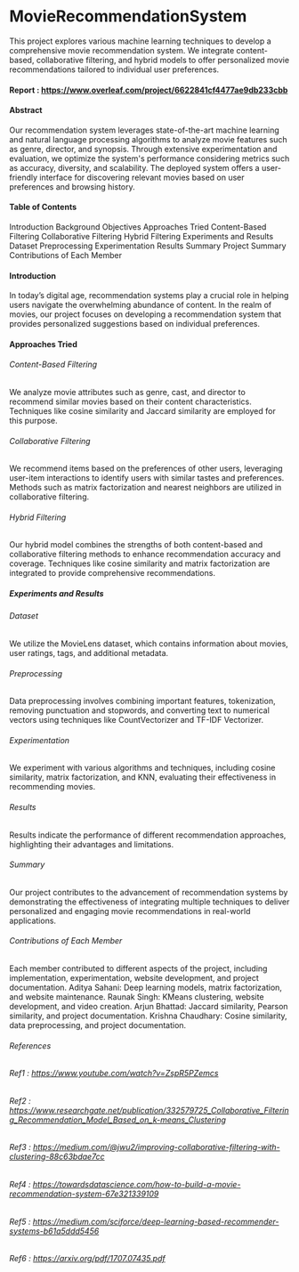 # MovieRecommendationSystem
This project explores various machine learning techniques to develop a comprehensive movie recommendation system. We integrate content-based, collaborative filtering, and hybrid models to offer personalized movie recommendations tailored to individual user preferences.

#### Report : https://www.overleaf.com/project/6622841cf4477ae9db233cbb

#### Abstract
Our recommendation system leverages state-of-the-art machine learning and natural language processing algorithms to analyze movie features such as genre, director, and synopsis. Through extensive experimentation and evaluation, we optimize the system's performance considering metrics such as accuracy, diversity, and scalability. The deployed system offers a user-friendly interface for discovering relevant movies based on user preferences and browsing history.

#### Table of Contents
Introduction
Background
Objectives
Approaches Tried
Content-Based Filtering
Collaborative Filtering
Hybrid Filtering
Experiments and Results
Dataset
Preprocessing
Experimentation
Results
Summary
Project Summary
Contributions of Each Member

#### Introduction
In today’s digital age, recommendation systems play a crucial role in helping users navigate the overwhelming abundance of content. In the realm of movies, our project focuses on developing a recommendation system that provides personalized suggestions based on individual preferences.

#### Approaches Tried
###### Content-Based Filtering
We analyze movie attributes such as genre, cast, and director to recommend similar movies based on their content characteristics. Techniques like cosine similarity and Jaccard similarity are employed for this purpose.

###### Collaborative Filtering
We recommend items based on the preferences of other users, leveraging user-item interactions to identify users with similar tastes and preferences. Methods such as matrix factorization and nearest neighbors are utilized in collaborative filtering.

###### Hybrid Filtering
Our hybrid model combines the strengths of both content-based and collaborative filtering methods to enhance recommendation accuracy and coverage. Techniques like cosine similarity and matrix factorization are integrated to provide comprehensive recommendations.

##### Experiments and Results
###### Dataset
We utilize the MovieLens dataset, which contains information about movies, user ratings, tags, and additional metadata.

###### Preprocessing
Data preprocessing involves combining important features, tokenization, removing punctuation and stopwords, and converting text to numerical vectors using techniques like CountVectorizer and TF-IDF Vectorizer.

###### Experimentation
We experiment with various algorithms and techniques, including cosine similarity, matrix factorization, and KNN, evaluating their effectiveness in recommending movies.

###### Results
Results indicate the performance of different recommendation approaches, highlighting their advantages and limitations.

###### Summary
Our project contributes to the advancement of recommendation systems by demonstrating the effectiveness of integrating multiple techniques to deliver personalized and engaging movie recommendations in real-world applications.

###### Contributions of Each Member
Each member contributed to different aspects of the project, including implementation, experimentation, website development, and project documentation.
Aditya Sahani: Deep learning models, matrix factorization, and website maintenance.
Raunak Singh: KMeans clustering, website development, and video creation.
Arjun Bhattad: Jaccard similarity, Pearson similarity, and project documentation.
Krishna Chaudhary: Cosine similarity, data preprocessing, and project documentation.

###### References
###### Ref1 : https://www.youtube.com/watch?v=ZspR5PZemcs
###### Ref2 : https://www.researchgate.net/publication/332579725_Collaborative_Filtering_Recommendation_Model_Based_on_k-means_Clustering
###### Ref3 : https://medium.com/@jwu2/improving-collaborative-filtering-with-clustering-88c63bdae7cc
###### Ref4 : https://towardsdatascience.com/how-to-build-a-movie-recommendation-system-67e321339109
###### Ref5 : https://medium.com/sciforce/deep-learning-based-recommender-systems-b61a5ddd5456
###### Ref6 : https://arxiv.org/pdf/1707.07435.pdf

